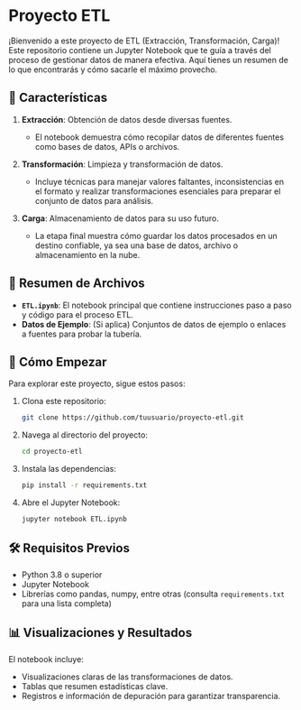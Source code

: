 # Proyecto ETL

¡Bienvenido a este proyecto de ETL (Extracción, Transformación, Carga)! Este repositorio contiene un Jupyter Notebook que te guía a través del proceso de gestionar  datos de manera efectiva. Aquí tienes un resumen de lo que encontrarás y cómo sacarle el máximo provecho.

## 🌟 Características

1. **Extracción**: Obtención de datos desde diversas fuentes.
   - El notebook demuestra cómo recopilar datos de diferentes fuentes como bases de datos, APIs o archivos.

2. **Transformación**: Limpieza y transformación de datos.
   - Incluye técnicas para manejar valores faltantes, inconsistencias en el formato y realizar transformaciones esenciales para preparar el conjunto de datos para análisis.

3. **Carga**: Almacenamiento de datos para su uso futuro.
   - La etapa final muestra cómo guardar los datos procesados en un destino confiable, ya sea una base de datos, archivo o almacenamiento en la nube.

## 📂 Resumen de Archivos

- **`ETL.ipynb`**: El notebook principal que contiene instrucciones paso a paso y código para el proceso ETL.
- **Datos de Ejemplo**: (Si aplica) Conjuntos de datos de ejemplo o enlaces a fuentes para probar la tubería.

## 🚀 Cómo Empezar

Para explorar este proyecto, sigue estos pasos:

1. Clona este repositorio:
   ```bash
   git clone https://github.com/tuusuario/proyecto-etl.git
   ```

2. Navega al directorio del proyecto:
   ```bash
   cd proyecto-etl
   ```

3. Instala las dependencias:
   ```bash
   pip install -r requirements.txt
   ```

4. Abre el Jupyter Notebook:
   ```bash
   jupyter notebook ETL.ipynb
   ```

## 🛠️ Requisitos Previos

- Python 3.8 o superior
- Jupyter Notebook
- Librerías como pandas, numpy, entre otras (consulta `requirements.txt` para una lista completa)

## 📊 Visualizaciones y Resultados

El notebook incluye:
- Visualizaciones claras de las transformaciones de datos.
- Tablas que resumen estadísticas clave.
- Registros e información de depuración para garantizar transparencia.

